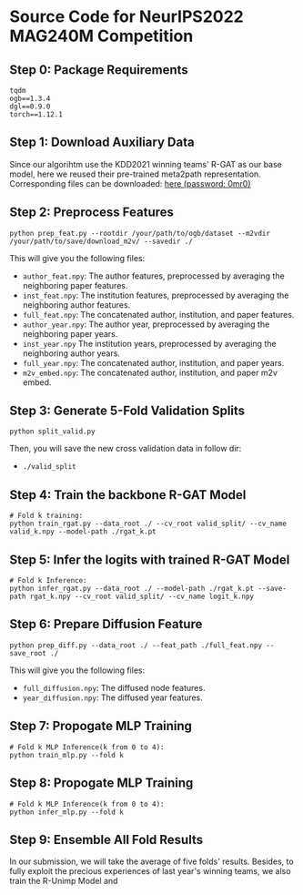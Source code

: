 # Source Code for NeurIPS2022 MAG240M Competition

## Step 0: Package Requirements

```
tqdm
ogb==1.3.4
dgl==0.9.0
torch==1.12.1
```
## Step 1: Download Auxiliary Data
Since our algorihtm use the KDD2021 winning teams' R-GAT as our base model, here we reused their pre-trained meta2path representation. Corresponding files can be downloaded: [here (password: 0mr0)](https://pan.baidu.com/s/1_0PhbFglsWmYdo9fO1CRGQ)

## Step 2: Preprocess Features

```
python prep_feat.py --rootdir /your/path/to/ogb/dataset --m2vdir /your/path/to/save/download_m2v/ --savedir ./
```

This will give you the following files:

* `author_feat.npy`: The author features, preprocessed by averaging the neighboring paper features.
* `inst_feat.npy`: The institution features, preprocessed by averaging the neighboring author features.
* `full_feat.npy`: The concatenated author, institution, and paper features.
* `author_year.npy`: The author year, preprocessed by averaging the neighboring paper years.
* `inst_year.npy` The institution years, preprocessed by averaging the neighboring author years.
* `full_year.npy`: The concatenated author, institution, and paper years.
* `m2v_embed.npy`: The concatenated author, institution, and paper m2v embed.


## Step 3: Generate 5-Fold Validation Splits

```
python split_valid.py
```

Then, you will save the new cross validation data in follow dir:
* `./valid_split`

## Step 4: Train the backbone R-GAT Model

```
# Fold k training:
python train_rgat.py --data_root ./ --cv_root valid_split/ --cv_name valid_k.npy --model-path ./rgat_k.pt
```

## Step 5: Infer the logits with trained R-GAT Model
```
# Fold k Inference:
python infer_rgat.py --data_root ./ --model-path ./rgat_k.pt --save-path rgat_k.npy --cv_root valid_split/ --cv_name logit_k.npy
```

## Step 6: Prepare Diffusion Feature
```
python prep_diff.py --data_root ./ --feat_path ./full_feat.npy --save_root ./
```
This will give you the following files:

* `full_diffusion.npy`: The diffused node features.
* `year_diffusion.npy`: The diffused year features.

## Step 7: Propogate MLP Training
```
# Fold k MLP Inference(k from 0 to 4):
python train_mlp.py --fold k
```

## Step 8: Propogate MLP Training
```
# Fold k MLP Inference(k from 0 to 4):
python infer_mlp.py --fold k
```

## Step 9: Ensemble All Fold Results
In our submission, we will take the average of five folds' results. Besides, to fully exploit the precious experiences of last year's winning teams, we also train the R-Unimp Model and 